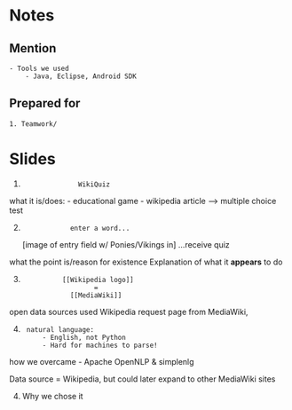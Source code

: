 # Notes


## Mention

    - Tools we used
        - Java, Eclipse, Android SDK


## Prepared for

    1. Teamwork/


# Slides
1.                   WikiQuiz

what it is/does:
    - educational game
    - wikipedia article --> multiple choice test


2.                 enter a word...
     [image of entry field w/ Ponies/Vikings in]
                  ...receive quiz

what the point is/reason for existence
Explanation of what it **appears** to do


3.               [[Wikipedia logo]]
                         =
                   [[MediaWiki]]

open data sources used
Wikipedia
request page from MediaWiki, 


4.      natural language:
            - English, not Python
            - Hard for machines to parse!


how we overcame 
        - Apache OpenNLP & simplenlg

Data source = Wikipedia, but could later expand to other MediaWiki sites


4. Why we chose it
